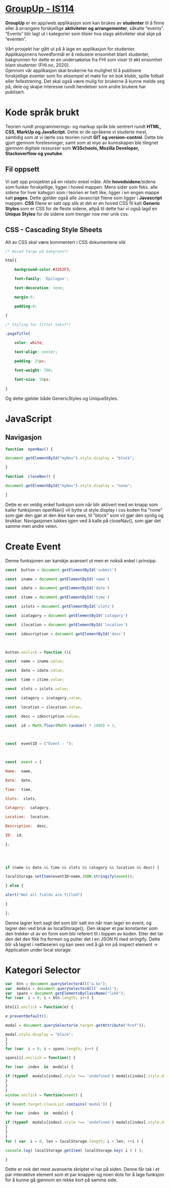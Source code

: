 ﻿# [GroupUp - IS114 ](https://uia-12-b.github.io/114-GroupUp/index.html)

**GroupUp** er en app/web applikasjon som kan brukes av **studenter** til å finne eller å arrangere forskjellige **aktiviteter og arrangementer**, såkalte “events”. “Events” blir lagt ut i kategorier som tilsier hva slags aktiviteter skal skje på “eventen”.

Vårt prosjekt har gått ut på å lage en applikasjon for studenter. Applikasjonens hovedformål er å redusere ensomhet blant studenter, bakgrunnen for dette er en undersøkelse fra FHI som viser til økt ensomhet blant studenter (FHI.no, 2020).  
Gjennom vår applikasjon skal brukerne ha mulighet til å publisere forskjellige eventer som for eksempel et møte for en bok klubb, spille fotball eller fellestrening. Det skal også være mulig for brukerne å kunne melde seg på, dele og skape interesse rundt hendelser som andre brukere har publisert.

# Kode språk brukt

Teorien rundt programmerings- og markup språk ble sentrert rundt **HTML, CSS, MarkUp og JavaScript**. Dette er de språkene vi studerte mest, samtidig som at vi lærte oss teorien rundt **GIT og version-control**. Dette ble gjort gjennom forelesninger, samt som at mye av kunnskapen ble tilegnet gjennom digitale ressurser som **W3Schools, Mozilla Developer, Stackoverflow og youtube**.

## Fil oppsett

Vi satt opp prosjektet på en relativ enkel måte. Alle **hovedsidene**/sidene som funker forskjellige, ligger i hoved mappen. Mens sider som feks. alle sidene for hver kategori som i teorien er helt like, ligger i en engen mappe kalt **pages**. Dette gjelder også alle Javascript filene som ligger i **Javascript** mappen. **CSS** filene er satt opp slik at det er en hoved CSS fil kalt **Generic Styles** som er CSS for de fleste sidene, attpå til dette har vi også lagd en **Unique Styles** for de sidene som trenger noe mer unik css. 

## CSS - Cascading Style Sheets

Alt av CSS skal være kommentert i CSS dokumentene slik 
```css
/* Hoved farge på bakgrunn*/

html{

	background-color:#3352F3;

	font-family: 'Epilogue';

	text-decoration: none;

	margin:0;

	padding:0;

}

/* Styling for tittel tekst*/

.pageTitle{

	color: white;

	text-align: center;

	padding: 25px;

	font-weight: 700;

	font-size: 50px;

}
``` 
Og dette gjelder både GenericStyles og UniqueStyles. 

# JavaScript

## Navigasjon
```javascript
function  openNav() {

document.getElementById("myNav").style.display = "block";

}

function  closeNav() {

document.getElementById("myNav").style.display = "none";

}
```
Dette er en veldig enkel funksjon som når blir aktivert med en knapp som kaller funksjonen openNav() vil bytte ut style.display i css koden fra "none" som gjør den gjør at den ikke kan sees, til "block" som vil gjør den synlig og brukbar.
Navigasjonen lukkes igjen ved å kalle på closeNav(), som gjør det samme men andre veien.

# Create Event
Denne funksjonen ser kanskje avansert ut men er nokså enkel i prinsipp.
```javascript
const  button = document.getElementById('submit')

const  iname = document.getElementById('name')

const  idate = document.getElementById('date')

const  itime = document.getElementById('time')

const  islots = document.getElementById('slots')

const  icatagory = document.getElementById('catagory')

const  ilocation = document.getElementById('location')

const  idescription = document.getElementById('desc')

  

button.onclick = function (){

const  name = iname.value;

const  date = idate.value;

const  time = itime.value;

const  slots = islots.value;

const  catagory = icatagory.value;

const  location = ilocation.value;

const  desc = idescription.value;

const  id = Math.floor(Math.random() * 1000) + 1;

  

const  eventID = ("Event - ");

  

const  event = {

Name:  name,

Date:  date,

Time:  time,

Slots:  slots,

Catagory:  catagory,

Location:  location,

Description:  desc,

ID:  id,

};

  
  

if (name && date && time && slots && catagory && location && desc) {

localStorage.setItem(eventID+name,JSON.stringify(event));

} else {

alert("Not all fields are filled")

}

};
```
Denne lagrer kort sagt det som blir satt inn når man lager en event, og lagrer den ved bruk av localStorage();. Den skaper et par konstanter som den trekker ut av en form som blir referert til i toppen av koden.  Etter det tar den det den fikk fra formen og putter det i en JSON fil med stringify. Dette blir så lagret i nettleseren og kan sees ved å gå inn på inspect element -> Application under local storage.

# Kategori Selector
```javascript
var  btn = document.querySelectorAll("a.bx");
var  modals = document.querySelectorAll('.modal');
var  spans = document.getElementsByClassName("lukk");
for (var  i = 0; i < btn.length; i++) {

btn[i].onclick = function(e) {

e.preventDefault();

modal = document.querySelector(e.target.getAttribute("href"));

modal.style.display = "block";
}
}
for (var  i = 0; i < spans.length; i++) {

spans[i].onclick = function() {

for (var  index  in  modals) {

if (typeof  modals[index].style !== 'undefined') modals[index].style.display = "none";
}
}
}
window.onclick = function(event) {

if (event.target.classList.contains('modal')) {

for (var  index  in  modals) {

if (typeof  modals[index].style !== 'undefined') modals[index].style.display = "none";
}
}
}
for ( var  i = 0, len = localStorage.length; i < len; ++i ) {

console.log( localStorage.getItem( localStorage.key( i ) ) );

}
```

Dette er nok det mest avanserte skriptet vi har på siden. Denne får tak i et par interaktive element som et par knapper og noen dots for å lage funksjon for å kunne gå gjennom en rekke kort på samme side. 



